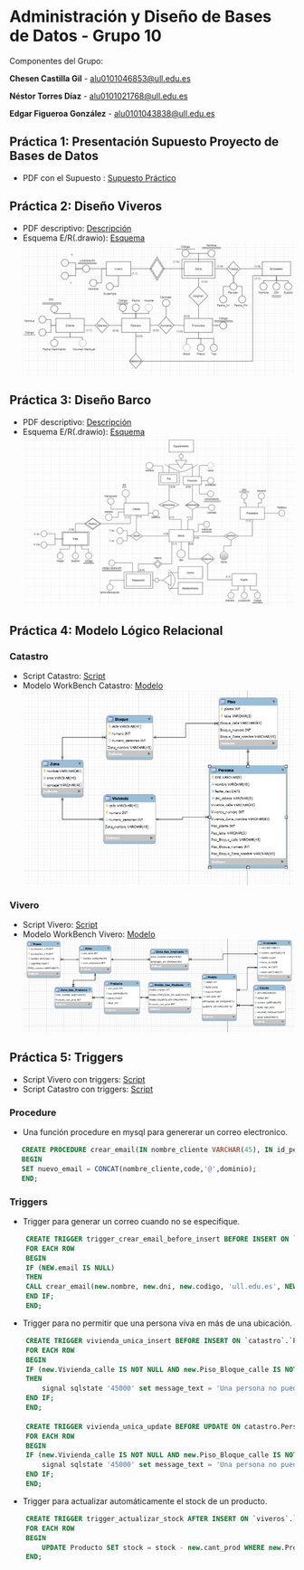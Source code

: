 # Administración y Diseño de Bases de Datos - Grupo 10
Componentes del Grupo:

 **Chesen Castilla Gil** - alu0101046853@ull.edu.es

 **Néstor Torres Díaz** - alu0101021768@ull.edu.es
 
 **Edgar Figueroa González** - alu0101043838@ull.edu.es

## Práctica 1: Presentación Supuesto Proyecto de Bases de Datos

- PDF con el Supuesto : [Supuesto Práctico](/documentos/supuesto.pdf)

## Práctica 2: Diseño Viveros

- PDF descriptivo: [Descripción](/documentos/viveros.pdf)
- Esquema E/R(.drawio): [Esquema](/pract02/viveros.drawio)
![imágenio](/pract02/vivero.png)

## Práctica 3: Diseño Barco

- PDF descriptivo: [Descripción](/documentos/barco.pdf)
- Esquema E/R(.drawio): [Esquema](/pract03/barco.drawio)
![imagenbarco](/pract03/barco.png)

## Práctica 4: Modelo Lógico Relacional

### Catastro

- Script Catastro: [Script](/pract04/catastro.sql)
- Modelo WorkBench Catastro: [Modelo](/pract04/catastro.mwb)
![imagencatastro](/pract04/catastro.png)

### Vivero

- Script Vivero: [Script](/pract04/viveros.sql) 
- Modelo WorkBench Vivero: [Modelo](/pract04/viveros.mwb) 
![imagenviveros](/pract04/viveros.png)

## Práctica 5: Triggers

- Script Vivero con triggers: [Script](/pract05/viveros.sql)
- Script Catastro con triggers: [Script](/pract05/catastro.sql)

### Procedure

- Una función procedure en mysql para genererar un correo electronico.

 ```sql
    CREATE PROCEDURE crear_email(IN nombre_cliente VARCHAR(45), IN id_persona VARCHAR(45), IN code varchar(45), IN dominio VARCHAR(24), OUT nuevo_email VARCHAR(45)) 
    BEGIN
    SET nuevo_email = CONCAT(nombre_cliente,code,'@',dominio);
    END;
``` 

### Triggers

- Trigger para generar un correo cuando no se especifique.
```sql
    CREATE TRIGGER trigger_crear_email_before_insert BEFORE INSERT ON `viveros`.`Cliente`
    FOR EACH ROW
    BEGIN
    IF (NEW.email IS NULL) 
    THEN
    CALL crear_email(new.nombre, new.dni, new.codigo, 'ull.edu.es', NEW.email);
    END IF;
    END; 
```
- Trigger para no permitir que una persona viva en más de una ubicación.

```sql
    CREATE TRIGGER vivienda_unica_insert BEFORE INSERT ON `catastro`.`Persona` 
    FOR EACH ROW
    BEGIN
    IF (new.Vivienda_calle IS NOT NULL AND new.Piso_Bloque_calle IS NOT NULL) 
    THEN
        signal sqlstate '45000' set message_text = 'Una persona no puede vivir en dos viviendas';
    END IF;
    END;

    CREATE TRIGGER vivienda_unica_update BEFORE UPDATE ON catastro.Persona 
    FOR EACH ROW
    BEGIN
    IF (new.Vivienda_calle IS NOT NULL AND new.Piso_Bloque_calle IS NOT NULL) THEN
        signal sqlstate '45000' set message_text = 'Una persona no puede vivir en dos viviendas';
    END IF;
    END;
```
    
- Trigger para actualizar automáticamente el stock de un producto.

```sql
    CREATE TRIGGER trigger_actualizar_stock AFTER INSERT ON `viveros`.`Pedido_has_Producto`
    FOR EACH ROW
    BEGIN
        UPDATE Producto SET stock = stock - new.cant_prod WHERE new.Producto_cod_prod = cod_prod;
    END;
```



